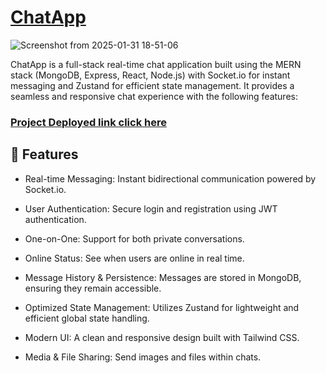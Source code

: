 # [ChatApp](https://chat-app-task-poly.onrender.com/)

![Screenshot from 2025-01-31 18-51-06](https://github.com/user-attachments/assets/dee9ec5c-452f-4685-9a15-5087a60f6458)

ChatApp is a full-stack real-time chat application built using the MERN stack (MongoDB, Express, React, Node.js) with Socket.io for instant messaging and Zustand for efficient state management. It provides a seamless and responsive chat experience with the following features:

### [Project Deployed link click here](https://chat-app-task-poly.onrender.com/)

## 🚀 Features

+ Real-time Messaging: Instant bidirectional communication powered by Socket.io.

+ User Authentication: Secure login and registration using JWT authentication.

+ One-on-One: Support for both private conversations.

+ Online Status: See when users are online in real time.

+ Message History & Persistence: Messages are stored in MongoDB, ensuring they remain accessible.

+ Optimized State Management: Utilizes Zustand for lightweight and efficient global state handling.

+ Modern UI: A clean and responsive design built with Tailwind CSS.

+ Media & File Sharing: Send images and files within chats.

